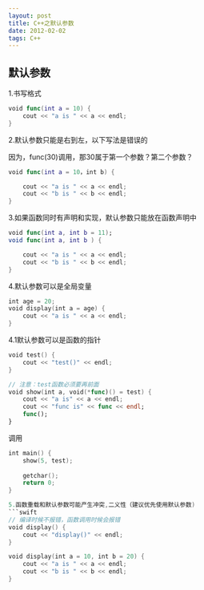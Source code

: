 ```yaml
---
layout: post
title: C++之默认参数
date: 2012-02-02
tags: C++
---
```


## 默认参数
1.书写格式
```swift
void func(int a = 10) {
	cout << "a is " << a << endl;
}
```

2.默认参数只能是右到左，以下写法是错误的

因为，func(30)调用，那30属于第一个参数？第二个参数？
```swift
void func(int a = 10，int b) {

	cout << "a is " << a << endl;
	cout << "b is " << b << endl;
}
```
3.如果函数同时有声明和实现，默认参数只能放在函数声明中
```swift
void func(int a, int b = 11);
void func(int a, int b ) {

	cout << "a is " << a << endl;
	cout << "b is " << b << endl;
}
```
4.默认参数可以是全局变量
```swift
int age = 20;
void display(int a = age) {
	cout << "a is " << a << endl;
}
```

4.1默认参数可以是函数的指针
```swift
void test() {
	cout << "test()" << endl;
}

// 注意：test函数必须要再前面
void show(int a, void(*func)() = test) {
	cout << "a is" << a << endl;
	cout << "func is" << func << endl;
	func();
}
```
调用
```swift
int main() {
	show(5, test);
    
    getchar();
    return 0;
} 

5.函数重载和默认参数可能产生冲突,二义性（建议优先使用默认参数)
```swift
// 编译时候不报错，函数调用时候会报错
void display() {
	cout << "display()" << endl;
}

void display(int a = 10, int b = 20) {
	cout << "a is " << a << endl;
	cout << "b is " << b << endl;
}
```



